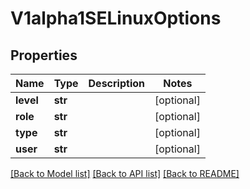 # V1alpha1SELinuxOptions

## Properties
Name | Type | Description | Notes
------------ | ------------- | ------------- | -------------
**level** | **str** |  | [optional] 
**role** | **str** |  | [optional] 
**type** | **str** |  | [optional] 
**user** | **str** |  | [optional] 

[[Back to Model list]](../README.md#documentation-for-models) [[Back to API list]](../README.md#documentation-for-api-endpoints) [[Back to README]](../README.md)


